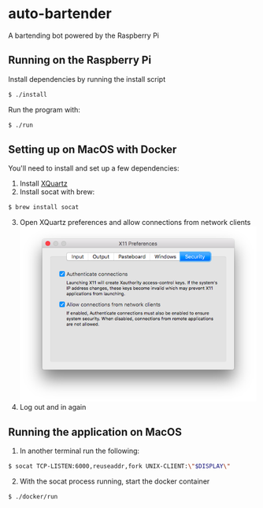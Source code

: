 # auto-bartender

A bartending bot powered by the Raspberry Pi

## Running on the Raspberry Pi

Install dependencies by running the install script
```bash
$ ./install
```

Run the program with:
```bash
$ ./run
```


## Setting up on MacOS with Docker

You'll need to install and set up a few dependencies:

1) Install [XQuartz](https://www.xquartz.org/)
2) Install socat with brew:
```bash
$ brew install socat
```
3) Open XQuartz preferences and allow connections from network clients
![xquaerz preferences example](./xquartz_preferences.png)
3) Log out and in again


## Running the application on MacOS
1) In another terminal run the following:
```bash
$ socat TCP-LISTEN:6000,reuseaddr,fork UNIX-CLIENT:\"$DISPLAY\"
```
2) With the socat process running, start the docker container
```bash
$ ./docker/run
```
